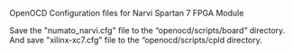 OpenOCD Configuration files for Narvi Spartan 7 FPGA Module

Save the "numato_narvi.cfg" file to the “openocd/scripts/board” directory.
And save "xilinx-xc7.cfg" file to the “openocd/scripts/cpld directory.